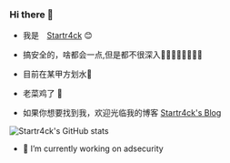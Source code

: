### Hi there 👋

* 我是　[Startr4ck](http://startr4ck.top) :blush:
* 搞安全的，啥都会一点,但是都不很深入🤔🤔🤔🤔🤔🤔🤔🤔
* 目前在某甲方划水🤪
* 老菜鸡了 :rooster:

  

* 如果你想要找到我，欢迎光临我的博客 [Startr4ck's Blog](https://yinhaoqin.com)


![Startr4ck's GitHub stats](https://github-readme-stats.vercel.app/api?username=Startr4ck)
- 🔭 I’m currently working on adsecurity
 
